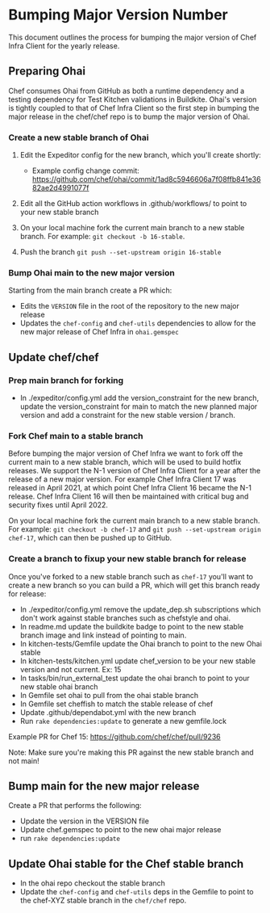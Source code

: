 # Bumping Major Version Number

This document outlines the process for bumping the major version of Chef Infra Client for the yearly release.

## Preparing Ohai

Chef consumes Ohai from GitHub as both a runtime dependency and a testing dependency for Test Kitchen validations in Buildkite. Ohai's version is tightly coupled to that of Chef Infra Client so the first step in bumping the major release in the chef/chef repo is to bump the major version of Ohai.

### Create a new stable branch of Ohai

1. Edit the Expeditor config for the new branch, which you'll create shortly:

    - Example config change commit: https://github.com/chef/ohai/commit/1ad8c5946606a7f08ffb841e3682ae2d4991077f

2. Edit all the GitHub action workflows in .github/workflows/ to point to your new stable branch

3. On your local machine fork the current main branch to a new stable branch. For example: `git checkout -b 16-stable`.

4. Push the branch `git push --set-upstream origin 16-stable`

### Bump Ohai main to the new major version

Starting from the main branch create a PR which:

- Edits the `VERSION` file in the root of the repository to the new major release
- Updates the `chef-config` and `chef-utils` dependencies to allow for the new major release of Chef Infra in `ohai.gemspec`

## Update chef/chef

### Prep main branch for forking

- In ./expeditor/config.yml add the version_constraint for the new branch, update the version_constraint for main to match the new planned major version and add a constraint for the new stable version / branch.

### Fork Chef main to a stable branch

Before bumping the major version of Chef Infra we want to fork off the current main to a new stable branch, which will be used to build hotfix releases. We support the N-1 version of Chef Infra Client for a year after the release of a new major version. For example Chef Infra Client 17 was released in April 2021, at which point Chef Infra Client 16 became the N-1 release. Chef Infra Client 16 will then be maintained with critical bug and security fixes until April 2022.

On your local machine fork the current main branch to a new stable branch. For example: `git checkout -b chef-17` and `git push --set-upstream origin chef-17`, which can then be pushed up to GitHub.

### Create a branch to fixup your new stable branch for release

Once you've forked to a new stable branch such as `chef-17` you'll want to create a new branch so you can build a PR, which will get this branch ready for release:

- In ./expeditor/config.yml remove the update_dep.sh subscriptions which don't work against stable branches such as chefstyle and ohai.
- In readme.md update the buildkite badge to point to the new stable branch image and link instead of pointing to main.
- In kitchen-tests/Gemfile update the Ohai branch to point to the new Ohai stable
- In kitchen-tests/kitchen.yml update chef_version to be your new stable version and not current. Ex: 15
- In tasks/bin/run_external_test update the ohai branch to point to your new stable ohai branch
- In Gemfile set ohai to pull from the ohai stable branch
- In Gemfile set cheffish to match the stable release of chef
- Update .github/dependabot.yml with the new branch
- Run `rake dependencies:update` to generate a new gemfile.lock

Example PR for Chef 15: https://github.com/chef/chef/pull/9236

Note: Make sure you're making this PR against the new stable branch and not main!

## Bump main for the new major release

Create a PR that performs the following:

- Update the version in the VERSION file
- Update chef.gemspec to point to the new ohai major release
- run `rake dependencies:update`

## Update Ohai stable for the Chef stable branch

- In the ohai repo checkout the stable branch
- Update the `chef-config` and `chef-utils` deps in the Gemfile to point to the chef-XYZ stable branch in the `chef/chef` repo.